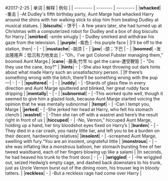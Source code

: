 #2017-2-25
| 单词 | 解释 | 例句 |
| --------- | -------- | --------- |
|**whacked**| -重击 | -At Dudley's fifth birthday party, Aunt Marge had whacked Harry around the shins with her walking stick to stop him from beating Dudley at musical statues. |
|**biscuits**| - 饼干| - A few years later, she had turned up at Christmas with a computerized robot for Dudley and a box of dog biscuits for Harry.|
|**smirked**| -smile smugly | - Dudley smirked and withdraw his gaze from the television. |
|**purple**| -紫色 | -his purple face |
|I’ll be off to the station, then| - | - |
|**mustache**| -胡须 | - |
|**jaw**| -颌；下巴 | - |
|**boomed**| -发出隆隆声；低沉有力地发出 | - “Oh，I've got Colonel Fubster managing them,” boomed Aunt Marge.|
|**cane**| -藤条;竹竿 to get the cane-遭受鞭笞 | - "Do they use the cane, boy?" |
|**hints**| - | -She also kept throwing out dark hints about what made Harry such an unsatisfactory person. |
|If there’s something wrong with the bitch, there’ll be something wrong with the pup —| - | - |
|**sputtered**| - | - |
|**ruddy**| - | -Shards of glass flew in every direction and Aunt Marge sputtered and blinked, her great ruddy face dripping |
|**mentally**| - | - |
|**subnormal**| - | -This worked quite well, though it seemed to give him a glazed look, because Aunt Marge started voicing the opinion that he was mentally subnormal |
|**tempt**| - | -Can I tempt you, Marge |
|**jerked**| - | -She jerked her head at Harry, who felt his stomach clench |
|**wastrel**| - | -Then she ran off with a wastrel and here’s the result right in front of us |
|**hiccuped**| - | -No, Vernon,” hiccuped Aunt Marge, holding up a hand, her tiny bloodshot eyes fixed on Harry’s |
|**burden**| - | - They died in a car crash, you nasty little liar, and left you to be a burden on their decent, hardworking relatives|
|**insolent**| - | -screamed Aunt Marge, swelling with fury.“You are an insolent, ungrateful little |
|**monstrous**| - | -she was inflating like a monstrous balloon, her stomach bursting free of her tweed waistband, each of her fingers blowing up like a salami |
|In seconds, he had heaved his trunk to the front door.| - | - |
|**wriggled**| - | -He wriggled out, seized Hedwig’s empty cage, and dashed back downstairs to his trunk, just as Uncle Vernon burst out of the dining room, his trouser leg in bloody tatters. |
|**reckless**| - | -But a reckless rage had come over Harry |



